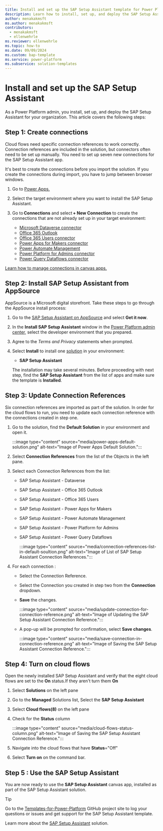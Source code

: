 ```yaml
---
title: Install and set up the SAP Setup Assistant template for Power Platform
description: Learn how to install, set up, and deploy the SAP Setup Assistant template for Microsoft Power Platform.
author: menakakmsft
ms.author: menakakmsft
contributors:
  - menakakmsft
  - ellenwehrle
ms.reviewer: ellenwehrle
ms.topic: how-to
ms.date: 09/09/2024
ms.custom: bap-template
ms.service: power-platform
ms.subservice: solution-templates
---
```


# Install and set up the SAP Setup Assistant

As a Power Platform admin, you install, set up, and deploy the SAP Setup Assistant for your organization. This article covers the following steps:

## Step 1: Create connections

Cloud flows need specific connection references to work correctly. Connection references are included in the solution, but connectors often need to be set up manually. You need to set up seven new connections for the SAP Setup Assistant app.

It's best to create the connections before you import the solution. If you create the connections during import, you have to jump between browser windows.

1. Go to [Power Apps.](https://make.preview.powerapps.com/)
1. Select the target environment where you want to install the SAP Setup Assistant.
1. Go to **Connections** and select **+ New Connection** to create the connections that are not already set up in your target environment:

    - [Microsoft Dataverse connector](/connectors/commondataserviceforapps/)
    - [Office 365 Outlook](/connectors/office365outlook/)
    - [Office 365 Users connector](/connectors/office365users/)
    - [Power Apps for Makers connector](/connectors/powerappsforappmakers/)
    - [Power Automate Management](/connectors/flowmanagement/)
    - [Power Platform for Admins connector](/connectors/powerplatformforadmins/)
    - [Power Query Dataflows connector](/connectors/dataflows/)

  [Learn how to manage connections in canvas apps.](/power-apps/maker/canvas-apps/add-manage-connections)

## Step 2: Install SAP Setup Assistant from AppSource

AppSource is a Microsoft digital storefront. Take these steps to go through the AppSource install process:

1. Go to the [SAP Setup Assistant on AppSource](<https://aka.ms/AccessSAPSetupAssistantTemplate>) and select **Get it now**.
1. In the **Install SAP Setup Assistant** window in the [Power Platform admin center,](https://admin.powerplatform.microsoft.com/) select the developer environment that you prepared.
1. Agree to the *Terms and Privacy* statements when prompted.
1. Select **Install** to install one [solution](/power-platform/alm/solution-concepts-alm) in your environment:

    - **SAP Setup Assistant**
  
   The installation may take several minutes. Before proceeding with next step, find the **SAP Setup Assistant** from the list of apps and make sure the template is **Installed**.

## Step 3: Update Connection References

Six connection references are imported as part of the solution. In order for the cloud flows to run, you need to update each connection reference with the connections created in step one.

1. Go to the solution, find the **Default Solution** in your environment and open it.

   :::image type="content" source="media/power-apps-default-solution.png" alt-text="Image of Power Apps Default Solution.":::
   
1. Select **Connection References** from the list of the Objects in the left pane.
1. Select each Connection References from the list:
   - SAP Setup Assistant - Dataverse
   - SAP Setup Assistant - Office 365 Outlook
   - SAP Setup Assistant - Office 365 Users
   - SAP Setup Assistant - Power Apps for Makers
   - SAP Setup Assistant - Power Automate Management
   - SAP Setup Assistant - Power Platform for Admins
   - SAP Setup Assistant - Power Query Dataflows
     
     :::image type="content" source="media/connection-references-list-in-default-soultion.png" alt-text="Image of List of SAP Setup Assistant Connection References.":::
     
1. For each connection :
   - Select the Connection Reference.
   - Select the Connection you created in step two from the **Connection** dropdown.
   - **Save** the changes.

     :::image type="content" source="media/update-connection-for-connection-reference.png" alt-text="Image of Updating the SAP Setup Assistant Connection Reference.":::
     
   - A pop-up will be prompted for confirmation, select **Save changes**.

     :::image type="content" source="media/save-connection-in-connection-reference.png" alt-text="Image of Saving the SAP Setup Assistant Connection Reference.":::

## Step 4: Turn on cloud flows

Open the newly installed SAP Setup Assistant and verify that the eight cloud flows are set to the **On** status.If they aren't turn them **On**

1. Select **Solutions** on the left pane
1. Go to the **Managed** Solutions list, Select the **SAP Setup Assistant**
1. Select **Cloud flows(8)** on the left pane
1. Check for the **Status** column

   :::image type="content" source="media/cloud-flows-status-column.png" alt-text="Image of Saving the SAP Setup Assistant Connection Reference.":::
   
1. Navigate into the cloud flows that have **Status**="Off"
1. Select **Turn on** on the command bar.
   
## Step 5 : Use the SAP Setup Assistant

You are now ready to use the **SAP Setup Assistant** canvas app, installed as part of the SAP Setup Assistant solution.

> [!TIP]
>
> Go to the [Templates-for-Power-Platform](https://aka.ms/PowerPlatformTemplateSupport) GitHub project site to log your questions or issues and get support for the SAP Setup Assistant template.

Learn more about the [SAP Setup Assistant](./overview.md) solution.
